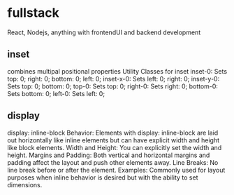 # fullstack

React, Nodejs, anything with frontendUI and backend development

## inset

combines multipal positional properties
Utility Classes for inset
inset-0: Sets top: 0; right: 0; bottom: 0; left: 0;
inset-x-0: Sets left: 0; right: 0;
inset-y-0: Sets top: 0; bottom: 0;
top-0: Sets top: 0;
right-0: Sets right: 0;
bottom-0: Sets bottom: 0;
left-0: Sets left: 0;

## display

display: inline-block
Behavior: Elements with display: inline-block are laid out horizontally like inline elements but can have explicit width and height like block elements.
Width and Height: You can explicitly set the width and height.
Margins and Padding: Both vertical and horizontal margins and padding affect the layout and push other elements away.
Line Breaks: No line break before or after the element.
Examples: Commonly used for layout purposes when inline behavior is desired but with the ability to set dimensions.
